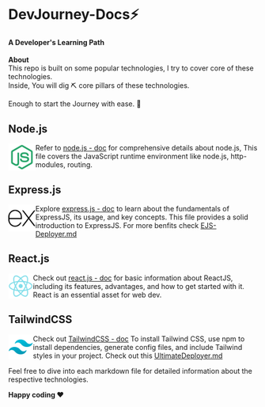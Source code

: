 # DevJourney-Docs⚡
#### A Developer's Learning Path

**About**<br/>
This repo is built on some popular technologies, I try to cover core of these technologies.<br/>
Inside, You will dig ⛏️ core pillars of these technologies.

Enough to start the Journey with ease. 🤩


## Node.js

<img src="https://github.com/Ninja-Vikash/asset-cloud/blob/main/icon%20%26%20png/nodejs.png" height="55px" align="left">

Refer to [node.js - doc](NodeJS.md) for comprehensive details about node.js, This file covers the JavaScript runtime environment like node.js, http-modules, routing.

## Express.js

<img src="https://github.com/Ninja-Vikash/asset-cloud/blob/main/icon%20%26%20png/expressjs.png" height="55px" align="left">

Explore [express.js - doc](ExpressJS.md) to learn about the fundamentals of ExpressJS, its usage, and key concepts. This file provides a solid introduction to ExpressJS. For more benfits check [EJS-Deployer.md](EJS-Deployer.md)

## React.js

<img src="https://github.com/Ninja-Vikash/asset-cloud/blob/main/icon%20%26%20png/reactjs.png" height="50px" align="left">

Check out [react.js - doc](ReactJS.md) for basic information about ReactJS, including its features, advantages, and how to get started with it. React is an essential asset for web dev.

## TailwindCSS

<img src="https://github.com/Ninja-Vikash/asset-cloud/blob/main/icon%20%26%20png/tailwind.png" height="50px" align="left">

Check out [TailwindCSS - doc](TailwindCSS.md) To install Tailwind CSS, use npm to install dependencies, generate config files, and include Tailwind styles in your project. Check out this [UltimateDeployer.md](TailwindCSS-UltimateDeployer.md)

Feel free to dive into each markdown file for detailed information about the respective technologies.

**Happy coding ❤️**
